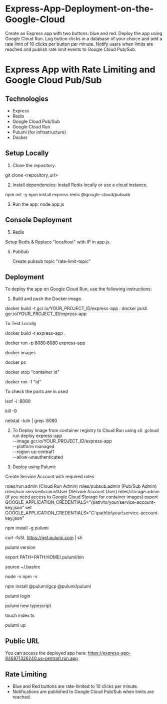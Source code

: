 # Express-App-Deployment-on-the-Google-Cloud
Create an Express app with two buttons: blue and red. Deploy the app using Google Cloud Run. Log button clicks in a database of your choice and add a rate limit of 10 clicks per button per minute. Notify users when limits are reached and publish rate limit events to Google Cloud Pub/Sub.

# Express App with Rate Limiting and Google Cloud Pub/Sub

## Technologies
- Express
- Redis
- Google Cloud Pub/Sub
- Google Cloud Run
- Pulumi (for infrastructure)
- Docker

## Setup Locally
1. Clone the repository.

git clone <repository_url>

2. Install dependencies:
Install Redis locally or use a cloud instance.

npm init -y 
npm install express redis @google-cloud/pubsub

3. Run the app:
node app.js

## Console Deployment

5. Redis

Setup Redis & Replace "localhost" with IP in app.js.

5. PubSub

   Create pubsub topic "rate-limit-topic"

## Deployment
To deploy the app on Google Cloud Run, use the following instructions:
1. Build and push the Docker image.

docker build -t gcr.io/YOUR_PROJECT_ID/express-app .
docker push gcr.io/YOUR_PROJECT_ID/express-app

To Test Locally

docker build -t express-app .

docker run -p 8080:8080 express-app

docker images

docker ps

docker stop "container id"

docker rmi -f "id"

To check the ports are in used

lsof -i :8080

kill -9 <PID>

netstat -tuln | grep :8080



2. To Deploy Image from container registry to Cloud Run using cli.
gcloud run deploy express-app \
  --image gcr.io/YOUR_PROJECT_ID/express-app \
  --platform managed \
  --region us-central1 \
  --allow-unauthenticated

4. Deploy using Pulumi:

Create Service  Account with required roles 

roles/run.admin (Cloud Run Admin)
roles/pubsub.admin (Pub/Sub Admin)
roles/iam.serviceAccountUser (Service Account User)
roles/storage.admin (if you need access to Google Cloud Storage for container images)
export GOOGLE_APPLICATION_CREDENTIALS="/path/to/your/service-account-key.json"
set GOOGLE_APPLICATION_CREDENTIALS="C:\path\to\your\service-account-key.json"

npm install -g pulumi

curl -fsSL https://get.pulumi.com | sh

pulumi version

export PATH=$PATH:$HOME/.pulumi/bin

source ~/.bashrc 

node -v
npm -v

npm install @pulumi/gcp @pulumi/pulumi

pulumi login

pulumi new typescript

touch index.ts 

pulumi up

## Public URL

You can access the deployed app here: https://express-app-846971326240.us-central1.run.app

## Rate Limiting
- Blue and Red buttons are rate-limited to 10 clicks per minute.
- Notifications are published to Google Cloud Pub/Sub when limits are reached.


